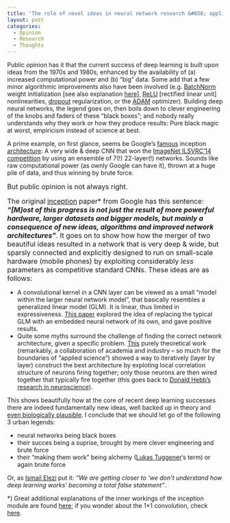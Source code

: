 ```yaml
---
title: 'The role of novel ideas in neural network research &#038; applications'
layout: post
categories:
  - Opinion
  - Research
  - Thoughts
---
```

Public opinion has it that the current success of deep learning is built upon ideas from the 1970s and 1980s, enhanced by the availability of (a) increased computational power and (b) &#8220;big&#8221; data. Some add that a few minor algorithmic improvements also have been involved (e.g. <a href="https://arxiv.org/abs/1511.06856" target="_blank">BatchNorm</a> weight initialization [see also explanation <a href="http://www.computervisionblog.com/2016/06/deep-learning-trends-iclr-2016.html" target="_blank">here</a>], <a href="https://www.cs.toronto.edu/~hinton/absps/reluICML.pdf" target="_blank">ReLU</a> [rectified linear unit] nonlinearities, <a href="https://www.cs.toronto.edu/~hinton/absps/JMLRdropout.pdf" target="_blank">dropout</a> regularization, or the <a href="https://arxiv.org/abs/1412.6980" target="_blank">ADAM</a> optimizer). Building deep neural networks, the legend goes on, then boils down to clever engineering of the knobs and faders of these &#8220;black boxes&#8221;; and nobody really understands why they work or how they produce results: Pure black magic at worst, empiricism instead of science at best.

A prime example, on first glance, seems be Google&#8217;s <a href="https://research.googleblog.com/2015/06/inceptionism-going-deeper-into-neural.html" target="_blank">famous</a> inception <a href="https://arxiv.org/pdf/1409.4842v1.pdf" target="_blank">architecture</a>: A very wide & deep CNN that won the <a href="http://image-net.org/challenges/LSVRC/2014/" target="_blank">ImageNet ILSVRC&#8217;14 competition</a> by using an ensemble of 7(!) 22-layer(!) networks. Sounds like raw computational power (as ownly Google can have it), thrown at a huge pile of data, and thus winning by brute force.

<span style="font-size: 1rem;">But public opinion is not always right.<!--more--></span>

<span style="font-size: 1rem;">The original </span><a style="font-size: 1rem;" href="https://arxiv.org/pdf/1409.4842v1.pdf" target="_blank">inception</a> <span style="font-size: 1rem;">paper* from Google has this sentence: <strong><em>&#8220;[M]ost of this progress is not just the result of more powerful hardware, larger datasets and bigger models, but mainly a consequence of new ideas, algorithms and improved network architectures&#8221;</em></strong>. It goes on to show how how the merger of two beautiful ideas resulted in a network that is very deep & wide, but sparsly connected and explicitly designed to run on small-scale hardware (mobile phones) by exploiting considerably <em>less</em> parameters as competitive standard CNNs. These ideas are as follows:</span>

  * A convolutional kernel in a CNN layer can be viewed as a small &#8220;model within the larger neural network model&#8221;, that basically resembles a generalized linear model (GLM). It is linear, thus limited in expressiveness. <a href="https://arxiv.org/pdf/1312.4400v3.pdf" target="_blank">This paper</a> explored the idea of replacing the typical GLM with an embedded neural network of its own, and gave positive results.
  * Quite some myths surround the challenge of finding the correct network architecture, given a specific problem. <a href="http://jmlr.org/proceedings/papers/v32/arora14.pdf" target="_blank">This</a> purely theoretical work (remarkably, a collaboration of academia and industry &#8211; so much for the boundaries of &#8220;applied science&#8221;) showed a way to iteratively (layer by layer) construct the best architecture by exploting local correlation structure of neurons firing together; only those neurons are then wired together that typically fire together (this goes back to <a href="https://en.wikipedia.org/wiki/Hebbian_theory" target="_blank">Donald Hebb&#8217;s research in neuroscience</a>).

This shows beautifully how at the core of recent deep learning successes there are indeed fundamentally new ideas, well backed up in theory and <a href="http://www.iro.umontreal.ca/~bengioy/talks/Brains+Bits-NIPS2016Workshop.pptx.pdf" target="_blank">even biologically plausible</a>. I conclude that we should let go of the following 3 urban legends:

  * neural networks being black boxes
  * their succes being a suprise, brought by mere clever engineering and brute force
  * their &#8220;making them work&#8221; being alchemy (<a href="https://www.zhaw.ch/de/ueber-uns/person/tugg/" target="_blank">Lukas Tuggener</a>&#8216;s term) or again brute force

Or, as <a href="https://www.quora.com/profile/Ismail-Elezi" target="_blank">Ismail Elezi</a> put it: _&#8220;We are getting closer to &#8216;we don&#8217;t understand how deep learning works&#8217; becoming a total false statement&#8221;_.

*) Great additional explanations of the inner workings of the inception module are found <a href="https://hackathonprojects.wordpress.com/2016/09/25/inception-modules-explained-and-implemented/" target="_blank">here</a>; if you wonder about the 1&#215;1 convolution, check <a href="http://stats.stackexchange.com/questions/194142/what-does-1x1-convolution-mean-in-a-neural-network" target="_blank">here</a>.